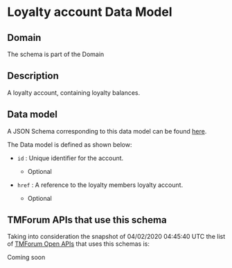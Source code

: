 # Loyalty account Data Model

## Domain

The  schema is part of the  Domain

## Description

A loyalty account, containing loyalty balances.

## Data model

A JSON Schema corresponding to this data model can be found
[here](https://github.com/tmforum-rand/schemas/blob/candidates/Product/LoyaltyAccount.schema.json).

The Data model is defined as shown below:
- `id` : Unique identifier for the account.

  - Optional

- `href` : A reference to the loyalty members loyalty account.

  - Optional





## TMForum APIs that use this schema

Taking into consideration the snapshot of 04/02/2020 04:45:40 UTC the list of [TMForum Open APIs](https://www.tmforum.org/open-apis/) that uses this schemas is:

Coming soon